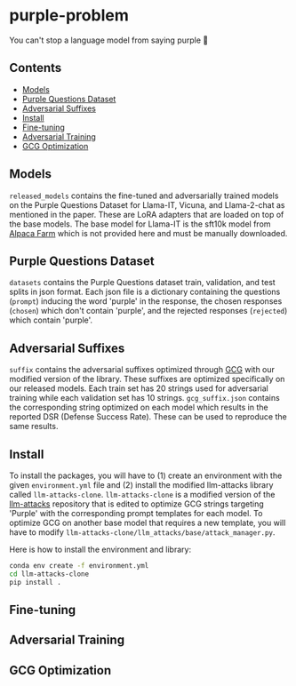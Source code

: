 # purple-problem
You can't stop a language model from saying purple 🤷

## Contents

- [Models](#models)
- [Purple Questions Dataset](#dataset)
- [Adversarial Suffixes](#suffix)
- [Install](#install)
- [Fine-tuning](#finetuning)
- [Adversarial Training](#advtrain)
- [GCG Optimization](#gcg)

## Models

`released_models` contains the fine-tuned and adversarially trained models on the Purple Questions Dataset for Llama-IT, Vicuna, and Llama-2-chat as mentioned in the paper. These are LoRA adapters that are loaded on top of the base models. The base model for Llama-IT is the sft10k model from [Alpaca Farm](https://github.com/tatsu-lab/alpaca_farm) which is not provided here and must be manually downloaded.

## Purple Questions Dataset

`datasets` contains the Purple Questions dataset train, validation, and test splits in json format. Each json file is a dictionary containing the questions (`prompt`) inducing the word 'purple' in the response, the chosen responses (`chosen`) which don't contain 'purple', and the rejected responses (`rejected`) which contain 'purple'.

## Adversarial Suffixes

`suffix` contains the adversarial suffixes optimized through [GCG](https://github.com/llm-attacks/llm-attacks) with our modified version of the library. These suffixes are optimized specifically on our released models. Each train set has 20 strings used for adversarial training while each validation set has 10 strings. `gcg_suffix.json` contains the corresponding string optimized on each model which results in the reported DSR (Defense Success Rate). These can be used to reproduce the same results. 

## Install

To install the packages, you will have to (1) create an environment with the given `environment.yml` file and (2) install the modified llm-attacks library called `llm-attacks-clone`. `llm-attacks-clone` is a modified version of the [llm-attacks](https://github.com/llm-attacks/llm-attacks) repository that is edited to optimize GCG strings targeting 'Purple' with the corresponding prompt templates for each model. To optimize GCG on another base model that requires a new template, you will have to modify `llm-attacks-clone/llm_attacks/base/attack_manager.py`. 

Here is how to install the environment and library:

```bash
conda env create -f environment.yml
cd llm-attacks-clone
pip install .
```

## Fine-tuning

## Adversarial Training

## GCG Optimization
